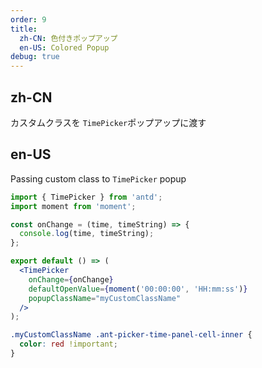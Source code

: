 ```yaml
---
order: 9
title:
  zh-CN: 色付きポップアップ
  en-US: Colored Popup
debug: true
---
```


## zh-CN

カスタムクラスを `TimePicker`ポップアップに渡す

## en-US

Passing custom class to `TimePicker` popup

```jsx
import { TimePicker } from 'antd';
import moment from 'moment';

const onChange = (time, timeString) => {
  console.log(time, timeString);
};

export default () => (
  <TimePicker
    onChange={onChange}
    defaultOpenValue={moment('00:00:00', 'HH:mm:ss')}
    popupClassName="myCustomClassName"
  />
);
```

```css
.myCustomClassName .ant-picker-time-panel-cell-inner {
  color: red !important;
}
```
